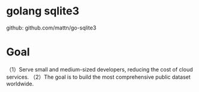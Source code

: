 # golang sqlite3  

github: github.com/mattn/go-sqlite3  

# Goal 

（1）Serve small and medium-sized developers, reducing the cost of cloud services.
（2）The goal is to build the most comprehensive public dataset worldwide.
